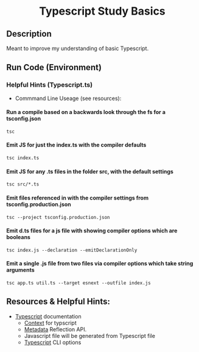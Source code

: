 <h1 align="center">Typescript Study Basics</h1>

<!-- Image Here? -->
## Description
 Meant to improve my understanding of basic Typescript.

## Run Code (Environment)
### Helpful Hints (Typescript.ts)
- Commmand Line Useage (see resources):

#### Run a compile based on a backwards look through the fs for a tsconfig.json
```
tsc
```
#### Emit JS for just the index.ts with the compiler defaults
```
tsc index.ts
```
#### Emit JS for any .ts files in the folder src, with the default settings
```
tsc src/*.ts
```
#### Emit files referenced in with the compiler settings from tsconfig.production.json
```
tsc --project tsconfig.production.json
```
#### Emit d.ts files for a js file with showing compiler options which are booleans
```
tsc index.js --declaration --emitDeclarationOnly
```
#### Emit a single .js file from two files via compiler options which take string arguments
```
tsc app.ts util.ts --target esnext --outfile index.js
```



## Resources & Helpful Hints:
- [Typescript](https://www.typescriptlang.org/docs/) documentation
    - [Context](https://react-typescript-cheatsheet.netlify.app/docs/basic/getting-started/context/) for typscript
    - [Metadata](https://www.npmjs.com/package/reflect-metadata) Reflection API.
    - Javascript file will be generated from Typescript file
    - [Typescript](https://www.typescriptlang.org/docs/handbook/compiler-options.html) CLI options


